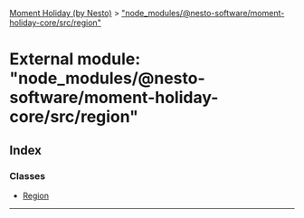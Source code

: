 [Moment Holiday (by Nesto)](../README.md) > ["node_modules/@nesto-software/moment-holiday-core/src/region"](../modules/_node_modules__nesto_software_moment_holiday_core_src_region_.md)

# External module: "node_modules/@nesto-software/moment-holiday-core/src/region"

## Index

### Classes

* [Region](../classes/_node_modules__nesto_software_moment_holiday_core_src_region_.region.md)

---


